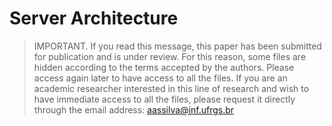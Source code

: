 
# Server Architecture


>IMPORTANT. If you read this message, this paper has been submitted for publication and is under review. For this reason, some files are hidden according to the terms accepted by the authors. Please access again later to have access to all the files. If you are an academic researcher interested in this line of research and wish to have immediate access to all the files, please request it directly through the email address: aassilva@inf.ufrgs.br

